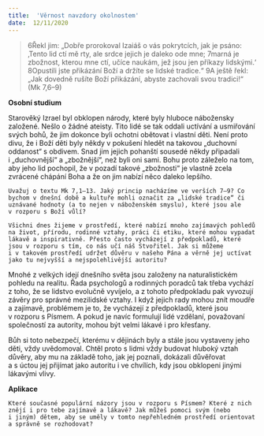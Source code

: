 ```yaml
---
title:  'Věrnost navzdory okolnostem'
date:  12/11/2020
---
```


> <p></p>
> 6Řekl jim: „Dobře prorokoval Izaiáš o vás pokrytcích, jak je psáno: ‚Tento lid ctí mě rty, ale srdce jejich je daleko ode mne; 7marná je zbožnost, kterou mne ctí, učíce naukám, jež jsou jen příkazy lidskými.‘ 8Opustili jste přikázání Boží a držíte se lidské tradice.“ 9A ještě řekl: „Jak dovedně rušíte Boží přikázání, abyste zachovali svou tradici!“ (Mk 7,6–9)

**Osobní studium**

Starověký Izrael byl obklopen národy, které byly hluboce nábožensky založené. Nešlo o žádné ateisty. Tito lidé se tak oddali uctívání a usmiřování svých bohů, že jim dokonce byli ochotni obětovat i vlastní děti. Není proto divu, že i Boží děti byly někdy v pokušení hledět na takovou „duchovní oddanost“ s obdivem. Snad jim jejich pohanští sousedé někdy připadali i „duchovnější“ a „zbožnější“, než byli oni sami. Bohu proto záleželo na tom, aby jeho lid pochopil, že v pozadí takové „zbožnosti“ je vlastně zcela zvrácené chápání Boha a že on jim nabízí něco daleko lepšího.

`Uvažuj o textu Mk 7,1–13. Jaký princip nacházíme ve verších 7–9? Co bychom v dnešní době a kultuře mohli označit za „lidské tradice“ či uznávané hodnoty (a to nejen v náboženském smyslu), které jsou ale v rozporu s Boží vůlí?`

`Všichni dnes žijeme v prostředí, které nabízí mnoho zajímavých pohledů na život, přírodu, rodinné vztahy, práci či etiku, které mohou vypadat lákavě a inspirativně. Přesto často vycházejí z předpokladů, které jsou v rozporu s tím, co nás učí náš Stvořitel. Jak si můžeme i v takovém prostředí udržet důvěru v našeho Pána a věrně jej uctívat jako tu nejvyšší a nejspolehlivější autoritu?`

Mnohé z velkých idejí dnešního světa jsou založeny na naturalistickém pohledu na rea­litu. Řada psychologů a rodinných poradců tak třeba vychází z toho, že se lidstvo evolučně vyvíjelo, a z tohoto předpokladu pak vyvozují závěry pro správné mezilidské vztahy. I když jejich rady mohou znít moudře a zajímavě, problémem je to, že vycházejí z předpokladů, které jsou v rozporu s Písmem. A pokud je navíc formulují lidé vzdělaní, považovaní společností za autority, mohou být velmi lákavé i pro křesťany.

Bůh si toto nebezpečí, kterému v dějinách byly a stále jsou vystaveny jeho děti, vždy uvědomoval. Chtěl proto s lidmi vždy budovat hluboký vztah důvěry, aby mu na základě toho, jak jej poznali, dokázali důvěřovat a s úctou jej přijímat jako autoritu i ve chvílích, kdy jsou obklopeni jinými lákavými vlivy.

**Aplikace**

`Které současné populární názory jsou v rozporu s Písmem? Které z nich znějí i pro tebe zajímavě a lákavě? Jak můžeš pomoci svým (nebo i jiným) dětem, aby se uměly v tomto nepřehledném prostředí orientovat a správně se rozhodovat?`